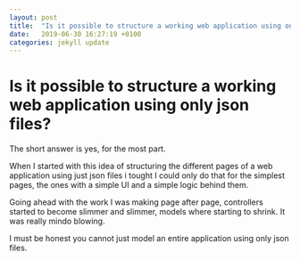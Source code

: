 ```yaml
---
layout: post
title:  "Is it possible to structure a working web application using only json files?"
date:   2019-06-30 16:27:19 +0100
categories: jekyll update
---
```


# Is it possible to structure a working web application using only json files?

The short answer is yes, for the most part.

When I started with this idea of structuring the different pages of a web application using just json files i tought I could only do that for the simplest pages, the ones with a simple UI and a simple logic behind them. 

Going ahead with the work I was making page after page, controllers started to become slimmer and slimmer, models where starting to shrink. It was really mindo blowing.

I must be honest you cannot just model an entire application using only json files.
